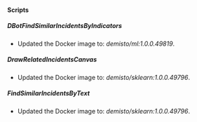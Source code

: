 
#### Scripts

##### DBotFindSimilarIncidentsByIndicators

- Updated the Docker image to: *demisto/ml:1.0.0.49819*.

##### DrawRelatedIncidentsCanvas

- Updated the Docker image to: *demisto/sklearn:1.0.0.49796*.

##### FindSimilarIncidentsByText

- Updated the Docker image to: *demisto/sklearn:1.0.0.49796*.
